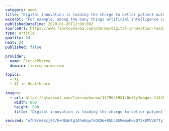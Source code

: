```yaml
---
category: news
title: "Digital innovation is leading the charge to better patient outcomes"
excerpt: "For example, among the many things artificial intelligence can do is take complex and repetitive tasks and complete ... that works with manufacturers to support these types of safety net programs. Getting a patient started on a therapy and providing access to a prescribed treatment are the first steps. Then adherence comes into play, especially ..."
publishedDateTime: 2020-01-26T12:00:00Z
sourceUrl: https://www.fiercepharma.com/pharma/digital-innovation-leading-charge-to-better-patient-outcomes
type: article
quality: 24
heat: 24
published: false

provider:
  name: FiercePharma
  domain: fiercepharma.com

topics:
  - AI
  - AI in Healthcare

images:
  - url: https://qtxasset.com/fiercepharma/1579625981/GettyImages-1144557228.png?O_7gvn8MxnV_Pt2xdnIccj9nTU1E_N6w
    width: 800
    height: 600
    title: "Digital innovation is leading the charge to better patient outcomes"

secured: "ofUFrme8cj94/h+N0aHtgIAheEqw7xQX8m+BSbcBSMmmohwvQ72k0MVVE7TyTDabfuVnctOoHbh9KmZPHP57IKT2Fq5JIjXQrMer0aRjbiQcG3v6nRgJcB1ZOZ+Oj9RugNb+Nb8tFt0FPvp1smFI+8jgwDsb3rS1oUeqb26Q3HwGTP7Y7fQelEyN3ZbbSghCvBWYChN4mgfkN6YeCrppnLY1j0JMbHEmUORUOWdlHIHXgPqiiebvPzxeLkfgRFxFricHBltYpRpPyTH0sXvofxQW5C4nbnpJC727amf+xUN4F7DvkM7dbXuVAhCC3zeezDpCFysjLvS8xVDvkfExhq+WiN04Ty3pzBTw/YauJ7gofWsaW0+U8/9lwv3BbJF0Jj8iNPvzTn3R99pN6RL1wuG1t6eRHRzrk+FxB8w1ARHT08RwkXFrtd5x+Gey/cbGZOuBtYNb+mxKVIjzw+/xmJqtJlzOSW5hNWkGIkIn9QA=;px4oPmr3o/FC4Y+CJo1R1g=="
---
```


